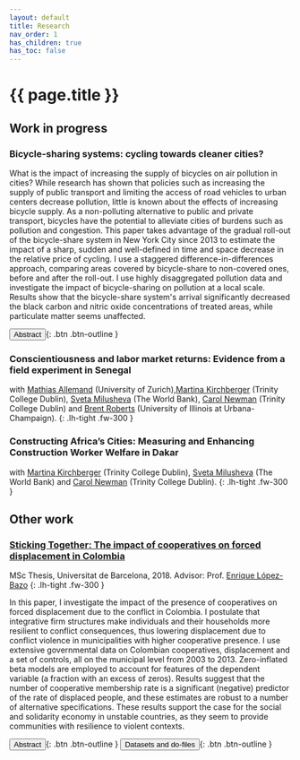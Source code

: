 ```yaml
---
layout: default
title: Research
nav_order: 1
has_children: true
has_toc: false
---
```


# {{ page.title }}

## Work in progress

### Bicycle-sharing systems: cycling towards cleaner cities?

<span id="dots"> </span><span id="abst">What is the impact of increasing the supply of bicycles on air pollution in cities? While research has shown that policies such as increasing the supply of public transport and limiting the access of road vehicles to urban centers decrease pollution, little is known about the effects of increasing bicycle supply. As a non-polluting alternative to public and private transport, bicycles have the potential to alleviate cities of burdens such as pollution and congestion. This paper takes advantage of the gradual roll-out of the bicycle-share system in New York City since 2013 to estimate the impact of a sharp, sudden and well-defined in time and space decrease in the relative price of cycling. I use a staggered difference-in-differences approach, comparing areas covered by bicycle-share to non-covered ones, before and after the roll-out. I use highly disaggregated pollution data and investigate the impact of bicycle-sharing on pollution at a local scale. Results show that the bicycle-share system's arrival significantly decreased the black carbon and nitric oxide concentrations of treated areas, while particulate matter seems unaffected.</span>

<span class="fs-3">
<button onclick="btn_abst()" id="btn_abst">Abstract</button>{: .btn .btn-outline } </span>

### Conscientiousness and labor market returns: Evidence from a field experiment in Senegal

with [Mathias Allemand](https://www.psychology.uzh.ch/en/areas/dev/diffges/team/allemand.html) (University of Zurich),[Martina Kirchberger](https://sites.google.com/site/mkirchberger/home) (Trinity College Dublin), [Sveta Milusheva](https://www.svetamilusheva.com/) (The World Bank), [Carol Newman](https://www.carolnewman.ie/) (Trinity College Dublin) and [Brent Roberts](https://psychology.illinois.edu/directory/profile/bwrobrts) (University of Illinois at Urbana-Champaign).
{: .lh-tight .fw-300 }

### Constructing Africa’s Cities: Measuring and Enhancing Construction Worker Welfare in Dakar

with [Martina Kirchberger](https://sites.google.com/site/mkirchberger/home) (Trinity College Dublin), [Sveta Milusheva](https://www.svetamilusheva.com/) (The World Bank) and [Carol Newman](https://www.carolnewman.ie/) (Trinity College Dublin).
{: .lh-tight .fw-300 }



## Other work

### [Sticking Together: The impact of cooperatives on forced displacement in Colombia](/docs/research/assets/coop-colombia/coop-colombia.pdf)

MSc Thesis, Universitat de Barcelona, 2018. Advisor: Prof. [Enrique López-Bazo](https://ideas.repec.org/e/plo11.html)
{: .lh-tight .fw-300 }

<span id="dots"> </span><span id="abst">In this paper, I investigate the impact of the presence of cooperatives on forced displacement due to the conflict in Colombia. I postulate that integrative firm structures make individuals and their households more resilient to conflict consequences, thus lowering displacement due to conflict violence in municipalities with higher cooperative presence. I use extensive governmental data on Colombian cooperatives, displacement and a set of controls, all on the municipal level from 2003 to 2013. Zero-inflated beta models are employed to account for features of the dependent variable (a fraction with an excess of zeros). Results suggest that the number of cooperative membership rate is a significant (negative) predictor of the rate of displaced people, and these estimates are robust to a number of alternative specifications. These results support the case for the social and solidarity economy in unstable countries, as they seem to provide communities with resilience to violent contexts.</span>

<span class="fs-3">
<button onclick="btn_abst()" id="btn_abst">Abstract</button>{: .btn .btn-outline }
<button onclick="window.location.href = 'datasets_do.html#sticking-together-the-impact-of-cooperatives-on-forced-displacement-in-colombia';">Datasets and do-files</button>{: .btn .btn-outline }
</span>